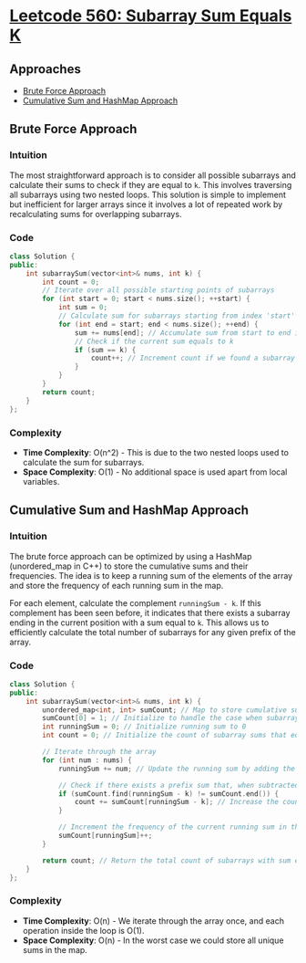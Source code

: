 # [Leetcode 560: Subarray Sum Equals K](https://leetcode.com/problems/subarray-sum-equals-k/)

## Approaches
- [Brute Force Approach](#brute-force-approach)
- [Cumulative Sum and HashMap Approach](#cumulative-sum-and-hashmap-approach)

## Brute Force Approach

### Intuition
The most straightforward approach is to consider all possible subarrays and calculate their sums to check if they are equal to `k`. This involves traversing all subarrays using two nested loops. This solution is simple to implement but inefficient for larger arrays since it involves a lot of repeated work by recalculating sums for overlapping subarrays.

### Code
```cpp
class Solution {
public:
    int subarraySum(vector<int>& nums, int k) {
        int count = 0;
        // Iterate over all possible starting points of subarrays
        for (int start = 0; start < nums.size(); ++start) {
            int sum = 0;
            // Calculate sum for subarrays starting from index 'start'
            for (int end = start; end < nums.size(); ++end) {
                sum += nums[end]; // Accumulate sum from start to end index
                // Check if the current sum equals to k
                if (sum == k) {
                    count++; // Increment count if we found a subarray sum equals to k
                }
            }
        }
        return count;
    }
};
```

### Complexity
- **Time Complexity**: O(n^2) - This is due to the two nested loops used to calculate the sum for subarrays.
- **Space Complexity**: O(1) - No additional space is used apart from local variables.

## Cumulative Sum and HashMap Approach

### Intuition
The brute force approach can be optimized by using a HashMap (unordered_map in C++) to store the cumulative sums and their frequencies. The idea is to keep a running sum of the elements of the array and store the frequency of each running sum in the map. 

For each element, calculate the complement `runningSum - k`. If this complement has been seen before, it indicates that there exists a subarray ending in the current position with a sum equal to `k`. This allows us to efficiently calculate the total number of subarrays for any given prefix of the array.

### Code
```cpp
class Solution {
public:
    int subarraySum(vector<int>& nums, int k) {
        unordered_map<int, int> sumCount; // Map to store cumulative sum & its frequency
        sumCount[0] = 1; // Initialize to handle the case when subarray starts from index 0
        int runningSum = 0; // Initialize running sum to 0
        int count = 0; // Initialize the count of subarray sums that equal k

        // Iterate through the array
        for (int num : nums) {
            runningSum += num; // Update the running sum by adding the current number

            // Check if there exists a prefix sum that, when subtracted from runningSum, gives k
            if (sumCount.find(runningSum - k) != sumCount.end()) {
                count += sumCount[runningSum - k]; // Increase the count by the number of such prefix sums
            }

            // Increment the frequency of the current running sum in the map
            sumCount[runningSum]++;
        }

        return count; // Return the total count of subarrays with sum equals to k
    }
};
```

### Complexity
- **Time Complexity**: O(n) - We iterate through the array once, and each operation inside the loop is O(1).
- **Space Complexity**: O(n) - In the worst case we could store all unique sums in the map.

